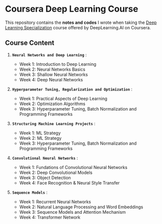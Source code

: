 # Coursera Deep Learning Course

This repository contains the **notes and codes** I wrote when taking the [Deep Learning Specialization](https://www.coursera.org/specializations/deep-learning) course offered by DeepLearning.AI on Coursera.

## Course Content

1. **`Neural Networks and Deep Learning`** :

    - Week 1: Introduction to Deep Learning
    - Week 2: Neural Networks Basics
    - Week 3: Shallow Neural Networks
    - Week 4: Deep Neural Networks

2. **`Hyperparameter Tuning, Regularization and Optimization`** :

    - Week 1: Practical Aspects of Deep Learning
    - Week 2: Optimization Algorithms
    - Week 3: Hyperparameter Tuning, Batch Normalization and Programming Frameworks

3. **`Structuring Machine Learning Projects`** :

    - Week 1: ML Strategy
    - Week 2: ML Strategy
    - Week 3: Hyperparameter Tuning, Batch Normalization and Programming Frameworks


4. **`Convolutional Neural Networks`** :

    - Week 1: Fundations of Convolutional Neural Networks
    - Week 2: Deep Convolutional Models
    - Week 3: Object Detection
    - Week 4: Face Recognition & Neural Style Transfer

5. **`Sequence Models`** :

    - Week 1: Recurrent Neural Networks
    - Week 2: Natural Language Processing and Word Embeddings
    - Week 3: Sequence Models and Attention Mechanism
    - Week 4: Transformer Network


